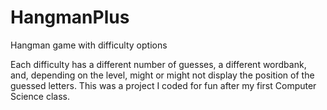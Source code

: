 # HangmanPlus
Hangman game with difficulty options

Each difficulty has a different number of guesses, a different wordbank, and, depending on the level, might or might not display the position of the guessed letters.
This was a project I coded for fun after my first Computer Science class.

